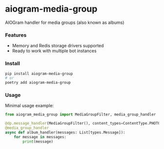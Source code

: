 # aiogram-media-group
AIOGram handler for media groups (also known as albums)

### Features
- Memory and Redis storage drivers supported
- Ready to work with multiple bot instances

### Install

```bash
pip install aiogram-media-group
# or
poetry add aiogram-media-group
```

### Usage

Minimal usage example:
```python
from aiogram_media_group import MediaGroupFilter, media_group_handler

@dp.message_handler(MediaGroupFilter(), content_types=ContentType.PHOTO)
@media_group_handler
async def album_handler(messages: List[types.Message]):
    for message in messages:
        print(message)
```
